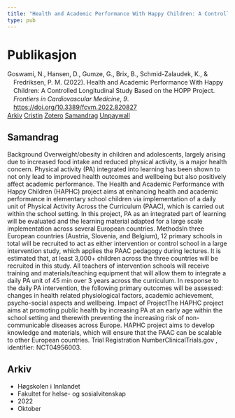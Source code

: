 ```yaml
---
title: "Health and Academic Performance With Happy Children: A Controlled Longitudinal Study Based on the HOPP Project"
type: pub
---
```

<h1>Publikasjon</h1>
<article id="csl-bib-container-6QWKSYUV" class="csl-bib-container">
  <div class="csl-bib-body" style="line-height: 1.35; padding-left: 1em; text-indent:-1em;">
  <div class="csl-entry">Goswami, N., Hansen, D., Gumze, G., Brix, B., Schmid-Zalaudek, K., &amp; Fredriksen, P. M. (2022). Health and Academic Performance With Happy Children: A Controlled Longitudinal Study Based on the HOPP Project. <i>Frontiers in Cardiovascular Medicine</i>, <i>9</i>. <a href="https://doi.org/10.3389/fcvm.2022.820827">https://doi.org/10.3389/fcvm.2022.820827</a></div>
</div>
  <div class="csl-bib-buttons">
    <a href="#taxonomy-article-6QWKSYUV" class="csl-bib-button">Arkiv</a>
    <a href="https://app.cristin.no/results/show.jsf?id=2061719" alt="Cristin URL" class="csl-bib-button">Cristin</a>
    <a href="http://zotero.org/groups/5022929/items/6QWKSYUV" alt="Zotero URL" class="csl-bib-button">Zotero</a>
    <a href="#abstract-article-6QWKSYUV" class="csl-bib-button">Samandrag</a>
    <a href="https://www.frontiersin.org/articles/10.3389/fcvm.2022.820827/pdf" class="csl-bib-button">Unpaywall</a>
  </div>
  <div id="csl-bib-meta-container-6QWKSYUV"></div>
</article>
<div id="csl-bib-meta-6QWKSYUV" class="csl-bib-meta">
  <article id="abstract-article-6QWKSYUV" class="abstract-article">
    <h1>Samandrag</h1>
    Background Overweight/obesity in children and adolescents, largely arising due to increased food intake and reduced physical activity, is a major health concern. Physical activity (PA) integrated into learning has been shown to not only lead to improved health outcomes and wellbeing but also positively affect academic performance. The Health and Academic Performance with Happy Children (HAPHC) project aims at enhancing health and academic performance in elementary school children via implementation of a daily unit of Physical Activity Across the Curriculum (PAAC), which is carried out within the school setting. In this project, PA as an integrated part of learning will be evaluated and the learning material adapted for a large scale implementation across several European countries. MethodsIn three European countries (Austria, Slovenia, and Belgium), 12 primary schools in total will be recruited to act as either intervention or control school in a large intervention study, which applies the PAAC pedagogy during lectures. It is estimated that, at least 3,000+ children across the three countries will be recruited in this study. All teachers of intervention schools will receive training and materials/teaching equipment that will allow them to integrate a daily PA unit of 45 min over 3 years across the curriculum. In response to the daily PA intervention, the following primary outcomes will be assessed: changes in health related physiological factors, academic achievement, psycho-social aspects and wellbeing. Impact of ProjectThe HAPHC project aims at promoting public health by increasing PA at an early age within the school setting and therewith preventing the increasing risk of non-communicable diseases across Europe. HAPHC project aims to develop knowledge and materials, which will ensure that the PAAC can be scalable to other European countries. Trial Registration NumberClinicalTrials.gov , identifier: NCT04956003.
  </article>
  <article id="taxonomy-article-6QWKSYUV" class="taxonomy-article">
    <h1>Arkiv</h1>
    <ul>
      <li>Høgskolen i Innlandet</li>
      <li>Fakultet for helse- og sosialvitenskap</li>
      <li>2022</li>
      <li>Oktober</li>
    </ul>
  </article>
</div>
